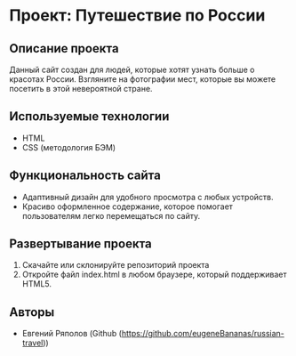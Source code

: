 # Проект: Путешествие по России

## Описание проекта

Данный сайт создан для людей, которые хотят узнать больше о красотах России. Взгляните на фотографии мест, которые вы можете посетить в этой невероятной стране.

## Используемые технологии

- HTML
- CSS (методология БЭМ)

## Функциональность сайта

- Адаптивный дизайн для удобного просмотра с любых устройств.
- Красиво оформленное содержание, которое помогает пользователям легко перемещаться по сайту.

## Развертывание проекта

1. Скачайте или склонируйте репозиторий проекта
2. Откройте файл index.html в любом браузере, который поддерживает HTML5.

## Авторы

- Евгений Ряполов (Github (https://github.com/eugeneBananas/russian-travel))

